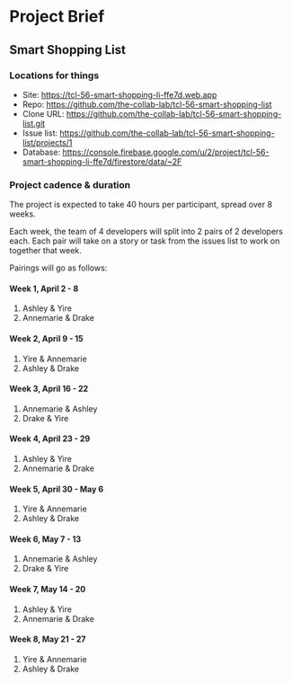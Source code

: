 # Project Brief

## Smart Shopping List

### Locations for things

- Site: <https://tcl-56-smart-shopping-li-ffe7d.web.app>
- Repo: <https://github.com/the-collab-lab/tcl-56-smart-shopping-list>
- Clone URL: <https://github.com/the-collab-lab/tcl-56-smart-shopping-list.git>
- Issue list: <https://github.com/the-collab-lab/tcl-56-smart-shopping-list/projects/1>
- Database: <https://console.firebase.google.com/u/2/project/tcl-56-smart-shopping-li-ffe7d/firestore/data/~2F>

### Project cadence & duration

The project is expected to take 40 hours per participant, spread over 8 weeks.

Each week, the team of 4 developers will split into 2 pairs of 2 developers each. Each pair will take on a story or task from the issues list to work on together that week.

Pairings will go as follows:

#### Week 1, April 2 - 8

1. Ashley & Yire
2. Annemarie & Drake

#### Week 2, April 9 - 15

1. Yire & Annemarie
2. Ashley & Drake

#### Week 3, April 16 - 22

1. Annemarie & Ashley
2. Drake & Yire

#### Week 4, April 23 - 29

1. Ashley & Yire
2. Annemarie & Drake

#### Week 5, April 30 - May 6

1. Yire & Annemarie
2. Ashley & Drake

#### Week 6, May 7 - 13

1. Annemarie & Ashley
2. Drake & Yire

#### Week 7, May 14 - 20

1. Ashley & Yire
2. Annemarie & Drake

#### Week 8, May 21 - 27

1. Yire & Annemarie
2. Ashley & Drake
